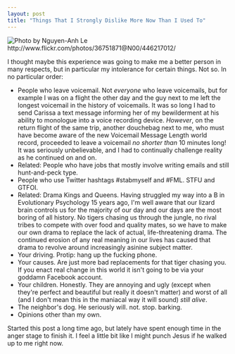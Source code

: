 ```yaml
---
layout: post
title: "Things That I Strongly Dislike More Now Than I Used To"
---
```


<img src="http://farm1.static.flickr.com/229/446217012_1d28cf9705.jpg" title="Photo by Nguyen-Anh Le http://www.flickr.com/photos/36751871@N00/446217012/">

I thought maybe this experience was going to make me a better person in many respects, but in particular my intolerance for certain things. Not so. In no particular order:

* People who leave voicemail. Not _everyone_ who leave voicemails, but for example I was on a flight the other day and the guy next to me left the longest voicemail in the history of voicemails. It was so long I had to send Carissa a text message informing her of my bewilderment at his ability to monologue into a voice recording device. _However_, on the return flight of the same trip, another douchebag next to me, who must have become aware of the new Voicemail Message Length world record, proceeded to leave a voicemail _no shorter than_ 10 minutes long! It was seriously unbelievable, and I had to continually challenge reality as he continued on and on.
* Related: People who have jobs that mostly involve writing emails and still hunt-and-peck type. 
* People who use Twitter hashtags #stabmyself and #FML. STFU and GTFOI.
* Related: Drama Kings and Queens. Having struggled my way into a B in Evolutionary Psychology 15 years ago, I'm well aware that our lizard brain controls us for the majority of our day and our days are the most boring of all history. No tigers chasing us through the jungle, no rival tribes to compete with over food and quality mates, so we have to make our own drama to replace the lack of actual, life-threatening drama. The continued erosion of any real meaning in our lives has caused that drama to revolve around increasingly asinine subject matter. 
* Your driving. Protip: hang up the fucking phone.
* Your causes. Are just more bad replacements for that tiger chasing you. If you enact real change in this world it isn't going to be via your goddamn Facebook account.
* Your children. Honestly. They are annoying and ugly (except when they're perfect and beautiful but really it doesn't matter) and worst of all (and I don't mean this in the maniacal way it will sound) _still alive_.
* The neighbor's dog. He seriously will. not. stop. barking. 
* Opinions other than my own.

<p class="postscript">Started this post a long time ago, but lately have spent enough time in the anger stage to finish it. I feel a little bit like I might punch Jesus if he walked up to me right now.</p>